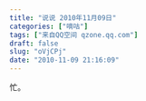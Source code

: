 ```yaml
---
title: "说说 2010年11月09日"
categories: ["嘀咕"]
tags: ["来自QQ空间 qzone.qq.com"]
draft: false
slug: "oVjCPj"
date: "2010-11-09 21:16:09"
---
```


忙。
